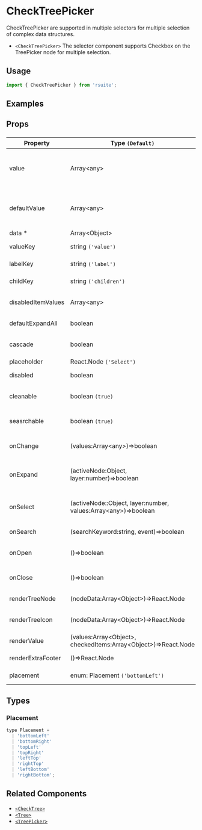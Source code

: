 # CheckTreePicker

CheckTreePicker are supported in multiple selectors for multiple selection of complex data structures.

* `<CheckTreePicker>` The selector component supports Checkbox on the TreePicker node for multiple selection.

## Usage

```js
import { CheckTreePicker } from 'rsuite';
```

## Examples

<!--{demo}-->

## Props

### <CheckTreePicker>

| Property           | Type `(Default)`                                                           | Description                                                 |
| ------------------ | -------------------------------------------------------------------------- | ----------------------------------------------------------- |
| value              | Array&lt;any&gt;                                                           | (Controlled) specifies the values of the selected tree node |
| defaultValue       | Array&lt;any&gt;                                                           | (UnControlled) default values of the selected tree node     |
| data \*            | Array&lt;Object&gt;                                                        | tree data                                                   |
| valueKey           | string `('value')`                                                         | set value key in data                                       |
| labelKey           | string `('label')`                                                         | set label key in data                                       |
| childKey           | string `('children')`                                                      | set children key in data                                    |
| disabledItemValues | Array&lt;any&gt;                                                           | values of disabled tree node                                |
| defaultExpandAll   | boolean                                                                    | expand all tree node                                        |
| cascade            | boolean                                                                    | whether cascade select                                      |
| placeholder        | React.Node `('Select')`                                                    |                                                             |
| disabled           | boolean                                                                    | whether disabled                                            |
| cleanable          | boolean `(true)`                                                           | whether the selected value can be cleared                   |
| seasrchable        | boolean `(true)`                                                           | whether dispaly search input box                            |
| onChange           | (values:Array&lt;any&gt;)=>boolean                                         | callback fired when value change                            |
| onExpand           | (activeNode:Object, layer:number)=>boolean                                 | callback fired when tree node expand state changed          |
| onSelect           | (activeNode::Object, layer:number, values:Array&lt;any&gt;)=>boolean       | callback fired when tree node is selected                   |
| onSearch           | (searchKeyword:string, event)=>boolean                                     | callback fired when search                                  |
| onOpen             | ()=>boolean                                                                | callback fired when open component                          |
| onClose            | ()=>boolean                                                                | callback fired when close component                         |
| renderTreeNode     | (nodeData:Array&lt;Object&gt;)=>React.Node                                 | custom render tree node                                     |
| renderTreeIcon     | (nodeData:Array&lt;Object&gt;)=>React.Node                                 | custom render the icon of tree node                         |
| renderValue        | (values:Array&lt;Object&gt;, checkedItems:Array&lt;Object&gt;)=>React.Node | custom render placeholder                                   |
| renderExtraFooter  | ()=>React.Node                                                             | custom render extra footer                                  |
| placement          | enum: Placement `('bottomLeft')`                                           | Placement of component                                      |

## Types

### Placement

```js
type Placement =
  | 'bottomLeft'
  | 'bottomRight'
  | 'topLeft'
  | 'topRight'
  | 'leftTop'
  | 'rightTop'
  | 'leftBottom'
  | 'rightBottom';
```

## Related Components

* [`<CheckTree>`](./check-tree)
* [`<Tree>`](./tree)
* [`<TreePicker>`](./tree-picker)
